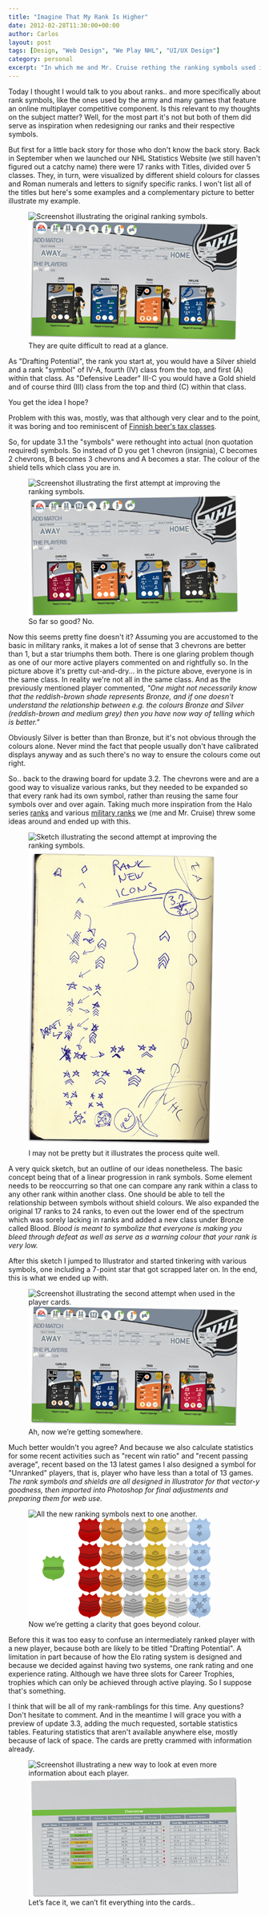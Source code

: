 ```yaml
---
title: "Imagine That My Rank Is Higher"
date: 2012-02-28T11:30:00+00:00
author: Carlos
layout: post
tags: [Design, "Web Design", "We Play NHL", "UI/UX Design"]
category: personal
excerpt: "In which me and Mr. Cruise rething the ranking symbols used in our We Play NHL website."
---
```

Today I thought I would talk to you about ranks.. and more specifically about rank symbols, like the ones used by the army and many games that feature an online multiplayer competitive component. Is this relevant to my thoughts on the subject matter? Well, for the most part it's not but both of them did serve as inspiration when redesigning our ranks and their respective symbols.

But first for a little back story for those who don't know the back story. Back in September when we launched our NHL Statistics Website (we still haven't figured out a catchy name) there were 17 ranks with Titles, divided over 5 classes. They, in turn, were visualized by different shield colours for classes and Roman numerals and letters to signify specific ranks. I won't list all of the titles but here's some examples and a complementary picture to better illustrate my example.

<figure>
    <img class="js-lazy-load" data-original="/assets/posts/2012/02/1.png" alt="Screenshot illustrating the original ranking symbols.">
  <noscript>
    <img src="/assets/posts/2012/02/1.png" alt="Screenshot illustrating the original ranking symbols.">
  </noscript>
  <figcaption>They are quite difficult to read at a glance.</figcaption>
</figure>

As "Drafting Potential", the rank you start at, you would have a Silver shield and a rank "symbol" of IV-A, fourth (IV) class from the top, and first (A) within that class. As "Defensive Leader" III-C you would have a Gold shield and of course third (III) class from the top and third (C) within that class.

You get the idea I hope?

Problem with this was, mostly, was that although very clear and to the point, it was boring and too reminiscent of [Finnish beer's tax classes](http://viinikartta.fi/media/item_images/alko/FIN/w009405_alko.jpg).

So, for update 3.1 the "symbols" were rethought into actual (non quotation required) symbols. So instead of D you get 1 chevron (insignia), C becomes 2 chevrons, B becomes 3 chevrons and A becomes a star. The colour of the shield tells which class you are in.

<figure>
    <img class="js-lazy-load" data-original="/assets/posts/2012/02/2.png" alt="Screenshot illustrating the first attempt at improving the ranking symbols.">
  <noscript>
    <img src="/assets/posts/2012/02/2.png" alt="Screenshot illustrating the first attempt at improving the ranking symbols.">
  </noscript>
  <figcaption>So far so good? No.</figcaption>
</figure>

Now this seems pretty fine doesn't it? Assuming you are accustomed to the basic in military ranks, it makes a lot of sense that 3 chevrons are better than 1, but a star triumphs them both. There is one glaring problem though as one of our more active players commented on and rightfully so. In the picture above it's pretty cut-and-dry... in the picture above, everyone is in the same class. In reality we're not all in the same class. And as the previously mentioned player commented, _"One might not necessarily know that the reddish-brown shade represents Bronze, and if one doesn't understand the relationship between e.g. the colours Bronze and Silver (reddish-brown and medium grey) then you have now way of telling which is better."_

Obviously Silver is better than than Bronze, but it's not obvious through the colours alone. Never mind the fact that people usually don't have calibrated displays anyway and as such there's no way to ensure the colours come out right.

So.. back to the drawing board for update 3.2. The chevrons were and are a good way to visualize various ranks, but they needed to be expanded so that every rank had its own symbol, rather than reusing the same four symbols over and over again. Taking much more inspiration from the Halo series [ranks](http://images.wikia.com/halo/images/1/11/Ranks-1-.jpg) and various [military ranks](http://upload.wikimedia.org/wikipedia/commons/a/aa/New_Military_ranks_of_Ukraine.jpg) we (me and Mr. Cruise) threw some ideas around and ended up with this.

<figure>
    <img class="js-lazy-load" data-original="/assets/posts/2012/02/sketch.png" alt="Sketch illustrating the second attempt at improving the ranking symbols.">
  <noscript>
    <img src="/assets/posts/2012/02/sketch.png" alt="Sketch illustrating the second attempt at improving the ranking symbols.">
  </noscript>
  <figcaption>I may not be pretty but it illustrates the process quite well.</figcaption>
</figure>

A very quick sketch, but an outline of our ideas nonetheless. The basic concept being that of a linear progression in rank symbols. Some element needs to be reoccurring so that one can compare any rank within a class to any other rank within another class. One should be able to tell the relationship between symbols without shield colours. We also expanded the original 17 ranks to 24 ranks, to even out the lower end of the spectrum which was sorely lacking in ranks and added a new class under Bronze called Blood. _Blood is meant to symbolize that everyone is making you bleed through defeat as well as serve as a warning colour that your rank is very low._

After this sketch I jumped to Illustrator and started tinkering with various symbols, one including a 7-point star that got scrapped later on. In the end, this is what we ended up with.

<figure>
    <img class="js-lazy-load" data-original="/assets/posts/2012/02/3.png" alt="Screenshot illustrating the second attempt when used in the player cards.">
  <noscript>
    <img src="/assets/posts/2012/02/3.png" alt="Screenshot illustrating the second attempt when used in the player cards.">
  </noscript>
  <figcaption>Ah, now we’re getting somewhere.</figcaption>
</figure>

Much better wouldn't you agree? And because we also calculate statistics for some recent activities such as "recent win ratio" and "recent passing average", recent based on the 13 latest games I also designed a symbol for "Unranked" players, that is, player who have less than a total of 13 games. _The rank symbols and shields are all designed in Illustrator for that vector-y goodness, then imported into Photoshop for final adjustments and preparing them for web use._

<figure>
    <img class="js-lazy-load" data-original="/assets/posts/2012/02/new-ranks.png" alt="All the new ranking symbols next to one another.">
  <noscript>
    <img src="/assets/posts/2012/02/new-ranks.png" alt="All the new ranking symbols next to one another.">
  </noscript>
  <figcaption>Now we’re getting a clarity that goes beyond colour.</figcaption>
</figure>

Before this it was too easy to confuse an intermediately ranked player with a new player, because both are likely to be titled "Drafting Potential". A limitation in part because of how the Elo rating system is designed and because we decided against having two systems, one rank rating and one experience rating. Although we have three slots for Career Trophies, trophies which can only be achieved through active playing. So I suppose that's something.

I think that will be all of my rank-ramblings for this time. Any questions? Don't hesitate to comment. And in the meantime I will grace you with a preview of update 3.3, adding the much requested, sortable statistics tables. Featuring statistics that aren't available anywhere else, mostly because of lack of space. The cards are pretty crammed with information already.

<figure>
    <img class="js-lazy-load" data-original="/assets/posts/2012/02/stats.png" alt="Screenshot illustrating a new way to look at even more information about each player.">
  <noscript>
    <img src="/assets/posts/2012/02/stats.png" alt="Screenshot illustrating a new way to look at even more information about each player.">
  </noscript>
  <figcaption>Let’s face it, we can’t fit everything into the cards..</figcaption>
</figure>